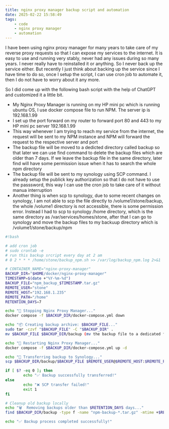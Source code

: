 ```yaml
---
title: nginx proxy manager backup script and automation
date: 2025-02-22 15:58:49
tags:
    - code
    - nginx proxy manager
    - automation
---
```

I have been using nginx proxy manager for many years to take care of my reverse proxy requests so that I can expose my services to the internet. It is easy to use and running very stably, never had any issues during so many years. I never really have to reinstalled it or anything. So I never back up the service either. But recently I just think about backing up the service since I have time to do so, once I setup the script, I can use cron job to automate it, then I do not have to worry about it any more. 

So I did come up with the following bash script with the help of ChatGPT and customized it a little bit.
- My Nginx Proxy Manager is running on my HP mini pc which is running ubuntu OS, I use docker compose file  to run NPM. The server ip is 192.168.1.99
- I set up the port forward on my router to forward port 80 and 443 to my HP mini pc server 192.168.1.99
- This way whenever I am trying to reach my service from the internet, the request will be sent to my NPM instance and NPM will forward the request to the respective server and port
- The backup file will be moved to a dedicted directory called backup so that later we can use find command to delete the backup files which are older than 7 days. If we leave the backup file in the same directory, later find will have some permission issue when it has to search the whole npm directory
- The backup file will be sent to my synology using SCP command. I already setup the publick key authorization so that I do not have to use the passsword, this way I can use the cron job to take care of it without manua interruption
- Another thing is when scp to synology, due to some recent changes on synology, I am not able to scp the file directly to /volume1/stone/backup, the whole /volume1 directory is not accessible, there is some permission error. Instead I had to scp to synology /home directory, which is the same directory as /var/services/homes/stone, after that I can go to synology and move the backup files to my backuup directory which is /volume1/stone/backup/npm

``` bash
#!bash

# add cron job
# sudo crontab -e
# run this backup srcript every day at 2 am
# 0 2 * * * /home/stone/backup_npm.sh >> /var/log/backup_npm.log 2>&1

# CONTAINER_NAME="nginx-proxy-manager"
BACKUP_DIR="$HOME/docker/nginx-proxy-manager"
TIMESTAMP=$(date +"%Y-%m-%d")
BACKUP_FILE="npm_backup_$TIMESTAMP.tar.gz"
REMOTE_USER="stone"
REMOTE_HOST="192.168.1.235"
REMOTE_PATH="/home"
RETENTION_DAYS=7

echo "🚀 Stopping Nginx Proxy Manager..."
docker compose -f $BACKUP_DIR/docker-compose.yml down

echo "📦 Creating backup archive: $BACKUP_FILE..."
sudo tar -czvf "$BACKUP_FILE" -C "$BACKUP_DIR" .
mv $BACKUP_FILE $BACKUP_DIR/backup (mv the backup file to a dedicated folder so that we can use find to delete it later)

echo "🚀 Restarting Nginx Proxy Manager..."
docker compose -f $BACKUP_DIR/docker-compose.yml up -d

echo "📡 Transferring backup to Synology..."
scp $BACKUP_DIR/backup/$BACKUP_FILE $REMOTE_USER@$REMOTE_HOST:$REMOTE_PATH/

if [ $? -eq 0 ]; then
        echo "✅ Backup successfully transferred!"
else
        echo "❌ SCP transfer failed!"
        exit 1
fi

# Cleanup old backup locally
echo "🗑  Removing backups older than $RETENTION_DAYS days..."
find $BACKUP_DIR/backup -type f -name "npm-backup-*.tar.gz" -mtime +$RETENTION_DAYS -exec rm {} \; (find command will have some permission issue if the backup files are in the $BACKUP_DIR)

echo "✅ Backup process completed successfully!"

```